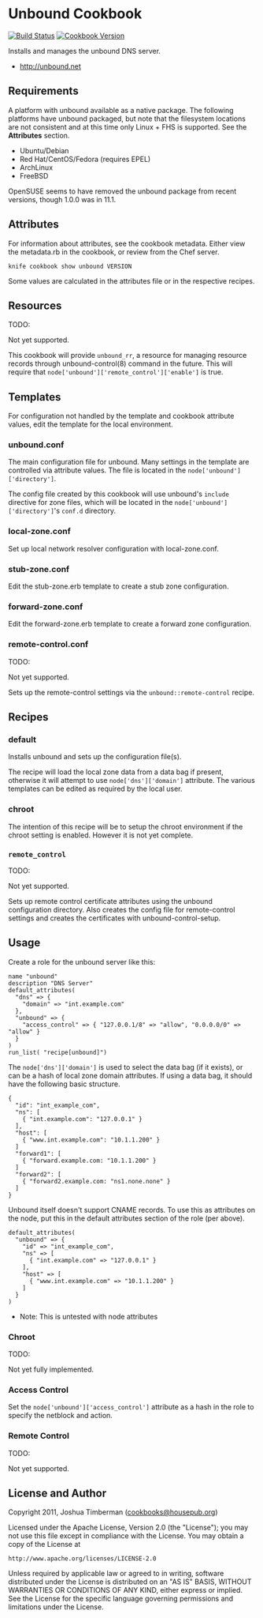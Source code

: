 # Unbound Cookbook

[![Build Status](https://travis-ci.org/sous-chefs/unbound.svg?branch=master)](https://travis-ci.org/sous-chefs/unbound) [![Cookbook Version](https://img.shields.io/cookbook/v/unbound.svg)](https://supermarket.chef.io/cookbooks/unbound)

Installs and manages the unbound DNS server.

* http://unbound.net

## Requirements

A platform with unbound available as a native package. The following platforms have unbound packaged, but note that the filesystem locations are not consistent and at this time only Linux + FHS is supported. See the __Attributes__ section.

* Ubuntu/Debian
* Red Hat/CentOS/Fedora (requires EPEL)
* ArchLinux
* FreeBSD

OpenSUSE seems to have removed the unbound package from recent versions, though 1.0.0 was in 11.1.

## Attributes

For information about attributes, see the cookbook metadata. Either view the metadata.rb in the cookbook, or review from the Chef server.

    knife cookbook show unbound VERSION

Some values are calculated in the attributes file or in the respective recipes.

## Resources

TODO:

Not yet supported.

This cookbook will provide `unbound_rr`, a resource for managing resource records through unbound-control(8) command in the future. This will require that `node['unbound']['remote_control']['enable']` is true.

## Templates

For configuration not handled by the template and cookbook attribute values, edit the template for the local environment.

### unbound.conf

The main configuration file for unbound. Many settings in the template are controlled via attribute values. The file is located in the `node['unbound']['directory']`.

The config file created by this cookbook will use unbound's `include` directive for zone files, which will be located in the `node['unbound']['directory']`'s `conf.d` directory.

### local-zone.conf

Set up local network resolver configuration with local-zone.conf.

### stub-zone.conf

Edit the stub-zone.erb template to create a stub zone configuration.

### forward-zone.conf

Edit the forward-zone.erb template to create a forward zone configuration.

### remote-control.conf

TODO:

Not yet supported.

Sets up the remote-control settings via the `unbound::remote-control` recipe.

## Recipes

### default

Installs unbound and sets up the configuration file(s).

The recipe will load the local zone data from a data bag if present, otherwise it will attempt to use `node['dns']['domain']` attribute. The various templates can be edited as required by the local user.

### chroot

The intention of this recipe will be to setup the chroot environment if the chroot setting is enabled. However it is not yet complete.

### `remote_control`

TODO:

Not yet supported.

Sets up remote control certificate attributes using the unbound configuration directory. Also creates the config file for remote-control settings and creates the certificates with unbound-control-setup.

## Usage

Create a role for the unbound server like this:

    name "unbound"
    description "DNS Server"
    default_attributes(
      "dns" => {
        "domain" => "int.example.com"
      },
      "unbound" => {
        "access_control" => { "127.0.0.1/8" => "allow", "0.0.0.0/0" => "allow" }
      }
    )
    run_list( "recipe[unbound]")

The `node['dns']['domain']` is used to select the data bag (if it exists), or can be a hash of local zone domain attributes. If using a data bag, it should have the following basic structure.

    {
      "id": "int_example_com",
      "ns": [
        { "int.example.com": "127.0.0.1" }
      ],
      "host": [
        { "www.int.example.com": "10.1.1.200" }
      ]
      "forward1": [
        { "forward.example.com: "10.1.1.200" }
      ]
      "forward2": [
        { "forward2.example.com: "ns1.none.none" }
      ]
    }

Unbound itself doesn't support CNAME records. To use this as attributes on the node, put this in the default attributes section of the role (per above).

    default_attributes(
      "unbound" => {
        "id" => "int_example_com",
        "ns" => [
          { "int.example.com" => "127.0.0.1" }
        ],
        "host" => [
          { "www.int.example.com" => "10.1.1.200" }
        ]
      }
    )

* Note: This is untested with node attributes

### Chroot

TODO:

Not yet fully implemented.

### Access Control

Set the `node['unbound']['access_control']` attribute as a hash in the role to specify the netblock and action.

### Remote Control

TODO:

Not yet supported.

## License and Author

Copyright 2011, Joshua Timberman (<cookbooks@housepub.org>)

Licensed under the Apache License, Version 2.0 (the "License");
you may not use this file except in compliance with the License.
You may obtain a copy of the License at

    http://www.apache.org/licenses/LICENSE-2.0

Unless required by applicable law or agreed to in writing, software
distributed under the License is distributed on an "AS IS" BASIS,
WITHOUT WARRANTIES OR CONDITIONS OF ANY KIND, either express or implied.
See the License for the specific language governing permissions and
limitations under the License.
